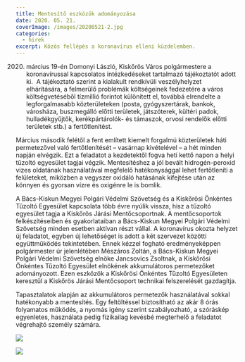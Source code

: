 ```yaml
---
title: Mentesítő eszközök adományozása
date: 2020. 05. 21.
coverImage: /images/20200521-2.jpg
categories:
  - hirek
excerpt: Közös fellépés a koronavírus elleni küzdelemben.
---
```

2020. március 19-én Domonyi László, Kiskőrös Város polgármestere a koronavírussal kapcsolatos intézkedéseket tartalmazó tájékoztatót adott ki.  A tájékoztató szerint a kialakult rendkívüli veszélyhelyzet elhárítására, a felmerülő problémák költségeinek fedezetére a város költségvetéséből tízmillió forintot különített el, továbbá elrendelte a legforgalmasabb közterületeken (posta, gyógyszertárak, bankok, városháza, buszmegálló előtti területek, játszóterek, kültéri padok, hulladékgyűjtők, kerékpártárolók- és támaszok, orvosi rendelők előtti területek stb.) a fertőtlenítést.

Március második felétől a fent említett kiemelt forgalmú közterületek háti permetezővel való fertőtlenítését – vasárnap kivételével – a hét minden napján elvégzik. Ezt a feladatot a kezdetektől fogva heti kettő napon a helyi tűzoltó egyesület tagjai végzik. Mentesítéshez a jól bevált hidrogén-peroxid vizes oldatának használatával megfelelő hatékonysággal lehet fertőtleníti a felületeket, miközben a vegyszer oxidáló hatásának kifejtése után az könnyen és gyorsan vízre és oxigénre le is bomlik.

A Bács-Kiskun Megyei Polgári Védelmi Szövetség és a Kiskőrösi Önkéntes Tűzoltó Egyesület kapcsolata több évre nyúlik vissza, hisz a tűzoltó egyesület tagja a Kiskőrös Járási Mentőcsoportnak. A mentőcsoportok felkészítéseiben és gyakorlataiban a Bács-Kiskun Megyei Polgári Védelmi Szövetség minden esetben aktívan részt vállal. A koronavírus okozta helyzet új feladatot, egyben új lehetőséget is adott a két szervezet közötti együttműködés tekintetében. Ennek kézzel fogható eredményeképpen polgármester úr jelenlétében Mészáros Zoltán, a Bács-Kiskun Megyei Polgári Védelmi Szövetség elnöke Jancsovics Zsoltnak, a Kiskőrösi Önkéntes Tűzoltó Egyesület elnökének akkumulátoros permetezőket adományozott. Ezen eszközök a Kiskőrösi Önkéntes Tűzoltó Egyesületen keresztül a Kiskőrös Járási Mentőcsoport technikai felszerelését gazdagítja.

Tapasztalatok alapján az akkumulátoros permetezők használatával sokkal hatékonyabb a mentesítés. Egy feltöltéssel biztosítható az akár 8 órás folyamatos működés, a nyomás igény szerint szabályozható, a szóráskép egyenletes, használata pedig fizikailag kevésbé megterhelő a feladatot végrehajtó személy számára.

![](/images/20200521-1.jpg)

![](/images/20200521-3.jpg)
